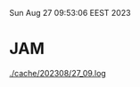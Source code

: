 Sun Aug 27 09:53:06 EEST 2023
# JAM
<a href='./cache/202308/27_09.log'>./cache/202308/27_09.log</a>
